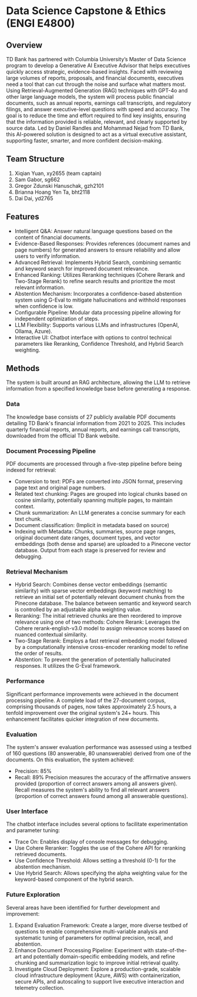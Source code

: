 # Data Science Capstone & Ethics (ENGI E4800)

## Overview

TD Bank has partnered with Columbia University’s Master of Data Science program to develop a Generative AI Executive Advisor that helps executives quickly access strategic, evidence-based insights. Faced with reviewing large volumes of reports, proposals, and financial documents, executives need a tool that can cut through the noise and surface what matters most. Using Retrieval-Augmented Generation (RAG) techniques with GPT-4o and other large language models, the system will process public financial documents, such as annual reports, earnings call transcripts, and regulatory filings, and answer executive-level questions with speed and accuracy. The goal is to reduce the time and effort required to find key insights, ensuring that the information provided is reliable, relevant, and clearly supported by source data. Led by Daniel Randles and Mohammad Nejad from TD Bank, this AI-powered solution is designed to act as a virtual executive assistant, supporting faster, smarter, and more confident decision-making.

## Team Structure

1. Xiqian Yuan, xy2655 (team captain)
2. Sam Gabor, sg662
3. Gregor Zdunski Hanuschak, gzh2101
4. Brianna Hoang Yen Ta, bht2118
5. Dai Dai, yd2765

## Features
- Intelligent Q&A: Answer natural language questions based on the content of financial documents.
- Evidence-Based Responses: Provides references (document names and page numbers) for generated answers to ensure reliability and allow users to verify information.
- Advanced Retrieval: Implements Hybrid Search, combining semantic and keyword search for improved document relevance.
- Enhanced Ranking: Utilizes Reranking techniques (Cohere Rerank and Two-Stage Rerank) to refine search results and prioritize the most relevant information.
- Abstention Mechanism: Incorporates a confidence-based abstention system using G-Eval to mitigate hallucinations and withhold responses when confidence is low.
- Configurable Pipeline: Modular data processing pipeline allowing for independent optimization of steps.
- LLM Flexibility: Supports various LLMs and infrastructures (OpenAI, Ollama, Azure).
- Interactive UI: Chatbot interface with options to control technical parameters like Reranking, Confidence Threshold, and Hybrid Search weighting.

## Methods
The system is built around an RAG architecture, allowing the LLM to retrieve information from a specified knowledge base before generating a response.

### Data
The knowledge base consists of 27 publicly available PDF documents detailing TD Bank's financial information from 2021 to 2025. This includes quarterly financial reports, annual reports, and earnings call transcripts, downloaded from the official TD Bank website.

### Document Processing Pipeline
PDF documents are processed through a five-step pipeline before being indexed for retrieval:
- Conversion to text: PDFs are converted into JSON format, preserving page text and original page numbers.
- Related text chunking: Pages are grouped into logical chunks based on cosine similarity, potentially spanning multiple pages, to maintain context.
- Chunk summarization: An LLM generates a concise summary for each text chunk.
- Document classification: (Implicit in metadata based on source)
- Indexing with Metadata: Chunks, summaries, source page ranges, original document date ranges, document types, and vector embeddings (both dense and sparse) are uploaded to a Pinecone vector database.
Output from each stage is preserved for review and debugging.

### Retrieval Mechanism
- Hybrid Search: Combines dense vector embeddings (semantic similarity) with sparse vector embeddings (keyword matching) to retrieve an initial set of potentially relevant document chunks from the Pinecone database. The balance between semantic and keyword search is controlled by an adjustable alpha weighting value.
- Reranking: The initial retrieved chunks are then reordered to improve relevance using one of two methods:
Cohere Rerank: Leverages the Cohere rerank-english-v3.0 model to assign relevance scores based on nuanced contextual similarity.
- Two-Stage Rerank: Employs a fast retrieval embedding model followed by a computationally intensive cross-encoder reranking model to refine the order of results.
- Abstention: To prevent the generation of potentially hallucinated responses. It utilizes the G-Eval framework. 

### Performance
Significant performance improvements were achieved in the document processing pipeline. A complete load of the 27-document corpus, comprising thousands of pages, now takes approximately 2.5 hours, a tenfold improvement over the original system's 24+ hours. This enhancement facilitates quicker integration of new documents.

### Evaluation
The system's answer evaluation performance was assessed using a testbed of 160 questions (80 answerable, 80 unanswerable) derived from one of the documents. On this evaluation, the system achieved:
- Precision: 85%
- Recall: 89%
Precision measures the accuracy of the affirmative answers provided (proportion of correct answers among all answers given). Recall measures the system's ability to find all relevant answers (proportion of correct answers found among all answerable questions).

### User Interface
The chatbot interface includes several options to facilitate experimentation and parameter tuning:
- Trace On: Enables display of console messages for debugging.
- Use Cohere Reranker: Toggles the use of the Cohere API for reranking retrieved documents.
- Use Confidence Threshold: Allows setting a threshold (0-1) for the abstention mechanism.
- Use Hybrid Search: Allows specifying the alpha weighting value for the keyword-based component of the hybrid search.

### Future Exploration
Several areas have been identified for further development and improvement:
1. Expand Evaluation Framework: Create a larger, more diverse testbed of questions to enable comprehensive multi-variable analysis and systematic tuning of parameters for optimal precision, recall, and abstention.
2. Enhance Document Processing Pipeline: Experiment with state-of-the-art and potentially domain-specific embedding models, and refine chunking and summarization logic to improve initial retrieval quality.
3. Investigate Cloud Deployment: Explore a production-grade, scalable cloud infrastructure deployment (Azure, AWS) with containerization, secure APIs, and autoscaling to support live executive interaction and telemetry collection.
   
